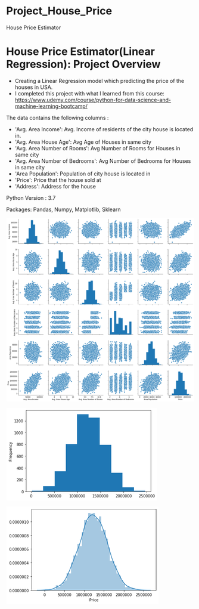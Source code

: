 # Project_House_Price
House Price Estimator

# House Price Estimator(Linear Regression): Project Overview
- Creating a Linear Regression model which predicting the price of the houses in USA.
- I completed this project with what I learned from this course:
https://www.udemy.com/course/python-for-data-science-and-machine-learning-bootcamp/

The data contains the following columns : 

* 'Avg. Area Income': Avg. Income of residents of the city house is located in.
* 'Avg. Area House Age': Avg Age of Houses in same city
* 'Avg. Area Number of Rooms': Avg Number of Rooms for Houses in same city
* 'Avg. Area Number of Bedrooms': Avg Number of Bedrooms for Houses in same city
* 'Area Population': Population of city house is located in
* 'Price': Price that the house sold at
* 'Address': Address for the house

Python Version : 3.7

Packages: Pandas, Numpy, Matplotlib, Sklearn

![](/images/fig3.png)
 
![](/images/fig1.png)
  
![](/images/fig2.png)
  
